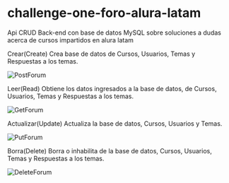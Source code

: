 # challenge-one-foro-alura-latam
Api CRUD Back-end con base de datos MySQL sobre soluciones a dudas acerca de cursos impartidos en alura latam

Crear(Create)
Crea base de datos de Cursos, Usuarios, Temas y Respuestas a los temas.

![PostForum](https://github.com/CarlosGomezCebrian/challenge-one-foro-alura-latam/assets/132018955/7f322360-52f3-42b8-aecc-67863c5c5b4b)

Leer(Read)
Obtiene los datos ingresados a la base de datos, de Cursos, Usuarios, Temas y Respuestas a los temas.

![GetForum](https://github.com/CarlosGomezCebrian/challenge-one-foro-alura-latam/assets/132018955/4e5bcb08-20a0-4c91-89e6-6e2569e6e85c)

Actualizar(Update)
Actualiza la base de datos, Cursos, Usuarios y Temas.

![PutForum](https://github.com/CarlosGomezCebrian/challenge-one-foro-alura-latam/assets/132018955/7412c100-e86c-4ed9-b074-1c7b3a83e8aa)

Borra(Delete)
Borra o inhabilita de la base de datos, Cursos, Usuarios, Temas y Respuestas a los temas.

![DeleteForum](https://github.com/CarlosGomezCebrian/challenge-one-foro-alura-latam/assets/132018955/2ab76d8b-da19-4457-a1f9-ea10809acb38)


